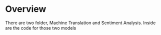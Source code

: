 # Overview
There are two folder, Machine Translation and Sentiment Analysis. Inside are the code for those two models